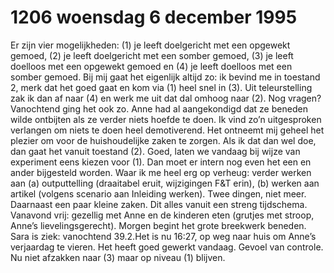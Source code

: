 # 1206 woensdag 6 december 1995
Er zijn vier mogelijkheden: (1) je leeft doelgericht met een opgewekt gemoed, (2) je leeft doelgericht met een somber gemoed, (3) je leeft doelloos met een opgewekt gemoed en (4) je leeft doelloos met een somber gemoed. Bij mij gaat het eigenlijk altijd zo: ik bevind me in toestand 2, merk dat het goed gaat en kom via (1) heel snel in (3). Uit teleurstelling zak ik dan af naar (4) en werk me uit dat dal omhoog naar (2). Nog vragen? Vanochtend ging het ook zo. Anne had al aangekondigd dat ze beneden wilde ontbijten als ze verder niets hoefde te doen. Ik vind zo’n uitgesproken verlangen om niets te doen heel demotiverend. Het ontneemt mij geheel het plezier om voor de huishoudelijke zaken te zorgen. Als ik dat dan wel doe, dan gaat het vanuit toestand (2). Goed, laten we vandaag bij wijze van experiment eens kiezen voor (1). Dan moet er intern nog even het een en ander bijgesteld worden. Waar ik me heel erg op verheug: verder werken aan (a) outputtelling (draaitabel eruit, wijzigingen F&T erin), (b) werken aan artikel (volgens scenario aan Inleiding werken). Twee dingen, niet meer. Daarnaast een paar kleine zaken. Dit alles vanuit een streng tijdschema. Vanavond vrij: gezellig met Anne en de kinderen eten (grutjes met stroop, Anne’s lievelingsgerecht). Morgen begint het grote breekwerk beneden. Sara is ziek: vanochtend 39.2.Het is nu 16:27, op weg naar huis om Anne’s verjaardag te vieren. Het heeft goed gewerkt vandaag. Gevoel van controle. Nu niet afzakken naar (3) maar op niveau (1) blijven.